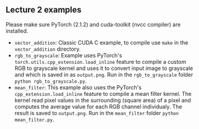 ## Lecture 2 examples
Please make sure PyTorch (2.1.2) and cuda-toolkit (nvcc compiler) are installed.
  - `vector_addition`: Classic CUDA C example, to compile use `make` in the `vector_addition` directory.
  - `rgb_to_grayscale`: Example uses PyTorch's `torch.utils.cpp_extension.load_inline` feature to compile a custom RGB to grayscale kernel and uses it to convert input image to grayscale and which is saved in as `output.png`. Run in the `rgb_to_grayscale` folder `python rgb_to_grayscale.py`.
  - `mean_filter`: This example also uses the PyTorch's `cpp_extension.load_inline` feature to compile a mean filter kernel. The kernel read pixel values in the surrounding (square area) of a pixel and computes the average value for each RGB channel individualy. The result is saved to `output.png`. Run in the `mean_filter` folder `python mean_filter.py`.
